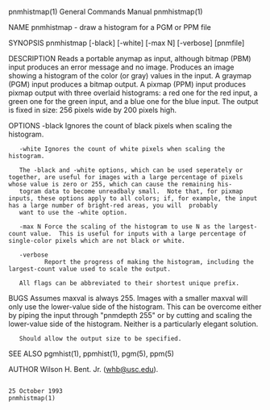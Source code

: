 pnmhistmap(1)                                                                           General Commands Manual                                                                          pnmhistmap(1)

NAME
       pnmhistmap - draw a histogram for a PGM or PPM file

SYNOPSIS
       pnmhistmap [-black] [-white] [-max N] [-verbose] [pnmfile]

DESCRIPTION
       Reads  a  portable  anymap  as input, although bitmap (PBM) input produces an error message and no image.  Produces an image showing a histogram of the color (or gray) values in the input.  A
       graymap (PGM) input produces a bitmap output.  A pixmap (PPM) input produces pixmap output with three overlaid histograms: a red one for the red input, a green one for the green input, and  a
       blue one for the blue input.  The output is fixed in size: 256 pixels wide by 200 pixels high.

OPTIONS
       -black Ignores the count of black pixels when scaling the histogram.

       -white Ignores the count of white pixels when scaling the histogram.

       The -black and -white options, which can be used seperately or together, are useful for images with a large percentage of pixels whose value is zero or 255, which can cause the remaining his‐
       togram data to become unreadbaly small.  Note that, for pixmap inputs, these options apply to all colors; if, for example, the input has a large number of bright-red areas, you will  probably
       want to use the -white option.

       -max N Force the scaling of the histogram to use N as the largest-count value.  This is useful for inputs with a large percentage of single-color pixels which are not black or white.

       -verbose
              Report the progress of making the histogram, including the largest-count value used to scale the output.

       All flags can be abbreviated to their shortest unique prefix.

BUGS
       Assumes  maxval is always 255.  Images with a smaller maxval will only use the lower-value side of the histogram.  This can be overcome either by piping the input through "pnmdepth 255" or by
       cutting and scaling the lower-value side of the histogram.  Neither is a particularly elegant solution.

       Should allow the output size to be specified.

SEE ALSO
       pgmhist(1), ppmhist(1), pgm(5), ppm(5)

AUTHOR
       Wilson H. Bent. Jr. (whb@usc.edu).

                                                                                            25 October 1993                                                                              pnmhistmap(1)
